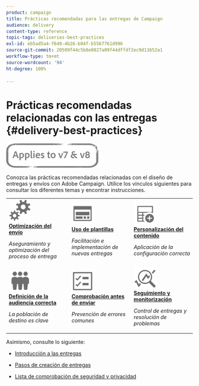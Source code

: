 ```yaml
---
product: campaign
title: Prácticas recomendadas para las entregas de Campaign
audience: delivery
content-type: reference
topic-tags: deliveries-best-practices
exl-id: eb5ad5a4-f640-4b26-b04f-b5567761d996
source-git-commit: 20509f44c5b8e0827a09f44dffdf2ec9d11652a1
workflow-type: tm+mt
source-wordcount: '94'
ht-degree: 100%

---
```


# Prácticas recomendadas relacionadas con las entregas {#delivery-best-practices}

![](../../assets/common.svg)

Conozca las prácticas recomendadas relacionadas con el diseño de entregas y envíos con Adobe Campaign. Utilice los vínculos siguientes para consultar los diferentes temas y encontrar instrucciones.

<table>
<tr>
  <td>
    <a href="optimize-delivery.md">
      <img alt="Optimización" src="assets/do-not-localize/optimize.svg" width="60px"/>
    </a>
    <div>
      <a href="optimize-delivery.md">
    <strong>Optimización del envío</strong>
    </a>
    </div>
    <p>
    <em>Aseguramiento y optimización del proceso de entrega</em>
    <p>
  </td>
   <td>
    <a href="use-templates.md">
      <img alt="Plantillas" src="assets/do-not-localize/design.svg" width="60px"/>
    </a>
    <div>
      <a href="use-templates.md">
    <strong>Uso de plantillas</strong>
    </a>
    </div>
    <p>
    <em>Facilitación e implementación de nuevas entregas</em>
    <p>
  </td>
  <td>
    <a href="design-and-personalize.md">
      <img alt="Diseño" src="assets/do-not-localize/custom.svg" width="60px"/>
    </a>
    <div>
      <a href="design-and-personalize.md">
    <strong>Personalización del contenido</strong>
    </a>
    </div>
    <p>
    <em>Aplicación de la configuración correcta</em>
    <p>
  </td>
</tr>
<tr>
  <td>
    <a href="define-the-right-audience.md">
      <img alt="Destinatario" src="assets/do-not-localize/profiles.svg" width="60px"/>
    </a>
    <div>
      <a href="define-the-right-audience.md">
    <strong>Definición de la audiencia correcta</strong>
    </a>
    </div>
    <p>
    <em>La población de destino es clave</em>
    <p>
  </td>
   <td>
    <a href="check-before-sending.md">
      <img alt="Marque" src="assets/do-not-localize/start.svg" width="60px"/>
    </a>
    <div>
      <a href="check-before-sending.md">
    <strong>Comprobación antes de enviar</strong>
    </a>
    </div>
    <p>
    <em>Prevención de errores comunes</em>
    <p>
  </td>
  <td>
    <a href="track-and-monitor.md">
      <img alt="Optimización" src="assets/do-not-localize/troubleshoot.svg" width="60px"/>
    </a>
    <div>
      <a href="track-and-monitor.md">
    <strong>Seguimiento y monitorización</strong>
    </a>
    </div>
    <p>
    <em>Control de entregas y resolución de problemas</em>
    <p>
  </td>
</tr>
</table>

Asimismo, consulte lo siguiente:

* [Introducción a las entregas](about-deliverability.md)

* [Pasos de creación de entregas](steps-about-delivery-creation-steps.md)

* [Lista de comprobación de seguridad y privacidad](https://helpx.adobe.com/es/campaign/kb/acc-security.html)
